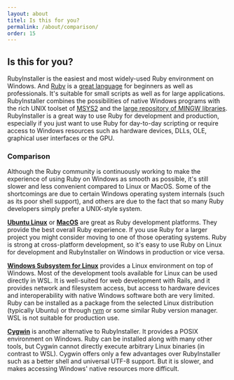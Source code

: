 ```yaml
---
layout: about
titel: Is this for you?
permalink: /about/comparison/
order: 15
---
```

## Is this for you?

RubyInstaller is the easiest and most widely-used Ruby environment on Windows.
And [Ruby](https://www.ruby-lang.org) is a [great language](http://www.bestprogramminglanguagefor.me/why-learn-ruby) for beginners as well as professionals.
It's suitable for small scripts as well as for large applications.
RubyInstaller combines the possibilities of native Windows programs with the rich UNIX toolset of [MSYS2](http://www.msys2.org) and the [large repository of MINGW libraries](https://github.com/Alexpux/MINGW-packages).
RubyInstaller is a great way to use Ruby for development and production, especially if you just want to use Ruby for day-to-day scripting or require access to Windows resources such as hardware devices, DLLs, OLE, graphical user interfaces or the GPU.

### Comparison

Although the Ruby community is continuously working to make the experience of using Ruby on Windows as smooth as possible, it's still slower and less convenient compared to Linux or MacOS.
Some of the shortcomings are due to certain Windows operating system internals (such as its poor shell support), and others are due to the fact that so many Ruby developers simply prefer a UNIX-style system.

[**Ubuntu Linux**](https://ubuntu.com) or [**MacOS**](https://www.apple.com/de/macos/what-is/) are great as Ruby development platforms.
They provide the best overall Ruby experience.
If you use Ruby for a larger project you might consider moving to one of those operating systems.
Ruby is strong at cross-platform development, so it's easy to use Ruby on Linux for development and RubyInstaller on Windows in production or vice versa.

[**Windows Subsystem for Linux**](https://docs.microsoft.com/en-us/windows/wsl/about) provides a Linux environment on top of Windows.
Most of the development tools available for Linux can be used directly in WSL.
It is well-suited for web development with Rails, and it provides network and filesystem access, but access to hardware devices and interoperability with native Windows software both are very limited.
Ruby can be installed as a package from the selected Linux distribution (typically Ubuntu) or through [rvm](https://rvm.io) or some similar Ruby version manager.
WSL is not suitable for production use.

[**Cygwin**](https://www.cygwin.com/) is another alternative to RubyInstaller.
It provides a POSIX environment on Windows.
Ruby can be installed along with many other tools, but Cygwin cannot directly execute arbitrary Linux binaries (in contrast to WSL).
Cygwin offers only a few advantages over RubyInstaller such as a better shell and universal UTF-8 support.
But it is slower, and makes accessing Windows' native resources more difficult.
